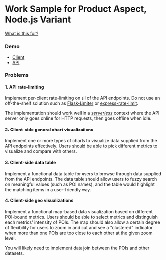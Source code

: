 # Work Sample for Product Aspect, Node.js Variant

[What is this for?](https://github.com/EQWorks/work-samples#what-is-this)

### Demo

- [Client]()  
- [API](https://frightful-fangs-21306.herokuapp.com)  

### Problems

#### 1. API rate-limiting

Implement per-client rate-limiting on all of the API endpoints. Do not use an off-the-shelf solution such as [Flask-Limiter](https://pypi.org/project/Flask-Limiter/) or [express-rate-limit](https://www.npmjs.com/package/express-rate-limit).

The implementation should work well in a [_serverless_](https://en.wikipedia.org/wiki/Serverless_computing) context where the API server only goes online for HTTP requests, then goes offline when idle.

#### 2. Client-side general chart visualizations

Implement one or more types of charts to visualize data supplied from the API endpoints effectively. Users should be able to pick different metrics to visualize and compare with others.

#### 3. Client-side data table

Implement a functional data table for users to browse through data supplied from the API endpoints. The data table should allow users to fuzzy search on meaningful values (such as POI names), and the table would highlight the matching items in a user-friendly way.

#### 4. Client-side geo visualizations

Implement a functional map-based data visualization based on different POI-bound metrics. Users should be able to select metrics and distinguish each metrics' intensity of POIs. The map should also allow a certain degree of flexibility for users to zoom in and out and see a "clustered" indicator when more than one POIs are too close to each other at the given zoom level.

You will likely need to implement data join between the POIs and other datasets.
